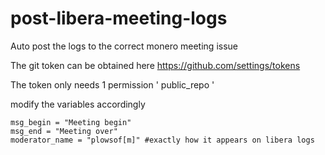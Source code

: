 # post-libera-meeting-logs
Auto post the logs to the correct monero meeting issue 

The git token can be obtained here https://github.com/settings/tokens

The token only needs 1 permission ' public_repo ' 

modify the variables accordingly 
```
msg_begin = "Meeting begin"
msg_end = "Meeting over"
moderator_name = "plowsof[m]" #exactly how it appears on libera logs
```
